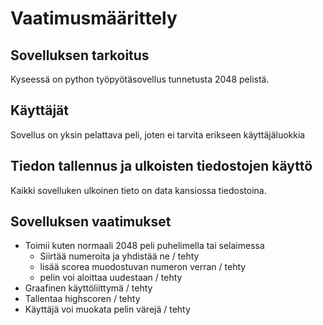 # Vaatimusmäärittely

## Sovelluksen tarkoitus

Kyseessä on python työpyötäsovellus tunnetusta 2048 pelistä.

## Käyttäjät

Sovellus on yksin pelattava peli, joten ei tarvita erikseen käyttäjäluokkia

## Tiedon tallennus ja ulkoisten tiedostojen käyttö

Kaikki sovelluken ulkoinen tieto on data kansiossa tiedostoina.

## Sovelluksen vaatimukset

- Toimii kuten normaali 2048 peli puhelimella tai selaimessa
  - Siirtää numeroita ja yhdistää ne / tehty
  - lisää scorea muodostuvan numeron verran / tehty
  - pelin voi aloittaa uudestaan / tehty
- Graafinen käyttöliittymä / tehty
- Tallentaa highscoren / tehty
- Käyttäjä voi muokata pelin värejä / tehty
